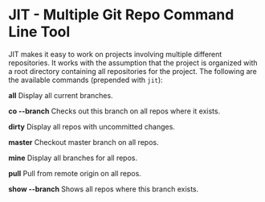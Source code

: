 JIT - Multiple Git Repo Command Line Tool
=========================================

JIT makes it easy to work on projects involving multiple different repositories. It works
with the assumption that the project is organized with a root directory containing all 
repositories for the project. The following are the available commands (prepended with `jit`):
  
**all**     Display all current branches.

**co --branch**  Checks out this branch on all repos where it exists.

**dirty**   Display all repos with uncommitted changes.

**master**  Checkout master branch on all repos.

**mine**    Display all branches for all repos.

**pull**    Pull from remote origin on all repos. 

**show --branch** Shows all repos where this branch exists.
